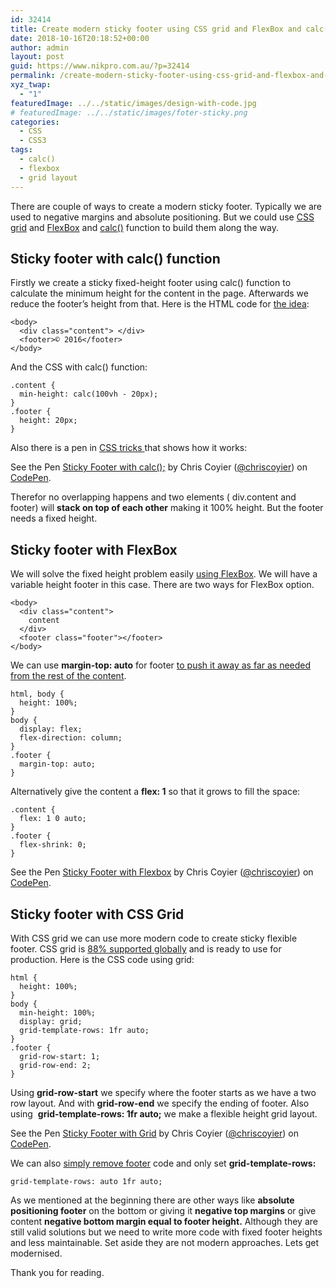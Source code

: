 ```yaml
---
id: 32414
title: Create modern sticky footer using CSS grid and FlexBox and calc() function
date: 2018-10-16T20:18:52+00:00
author: admin
layout: post
guid: https://www.nikpro.com.au/?p=32414
permalink: /create-modern-sticky-footer-using-css-grid-and-flexbox-and-calc-function/
xyz_twap:
  - "1"
featuredImage: ../../static/images/design-with-code.jpg
# featuredImage: ../../static/images/foter-sticky.png
categories:
  - CSS
  - CSS3
tags:
  - calc()
  - flexbox
  - grid layout
---
```


There are couple of ways to create a modern sticky footer. Typically we are used to negative margins and absolute positioning. But we could use [CSS grid](https://www.nikpro.com.au/css-grid-layout-review-with-examples-part-1/) and [FlexBox](https://www.nikpro.com.au/how-flexbox-and-auto-margin-work-together-with-examples/) and [calc()](https://www.nikpro.com.au/the-css-calc-function-explained-with-examples/) function to build them along the way.

## Sticky footer with calc() function

Firstly we create a sticky fixed-height footer using calc() function to calculate the minimum height for the content in the page. Afterwards we reduce the footer&#8217;s height from that. Here is the HTML code for <a href="https://priteshgupta.com/2016/05/sticky-css-footer/" target="_blank" rel="noopener noreferrer">the idea</a>:

```
<body>
  <div class="content"> </div>
  <footer>© 2016</footer>
</body>
```

And the CSS with calc() function:

```
.content {
  min-height: calc(100vh - 20px);
}
.footer {
  height: 20px;
}
```

Also there is a pen in <a href="https://css-tricks.com/couple-takes-sticky-footer/" target="_blank" rel="noopener noreferrer">CSS tricks </a>that shows how it works:

<p data-height="500" data-theme-id="0" data-slug-hash="jqRXBz" data-default-tab="js,result" data-user="chriscoyier" data-pen-title="Sticky Footer with calc();" class="codepen">
  See the Pen <a href="https://codepen.io/chriscoyier/pen/jqRXBz/">Sticky Footer with calc();</a> by Chris Coyier (<a href="https://codepen.io/chriscoyier">@chriscoyier</a>) on <a href="https://codepen.io">CodePen</a>.
</p>

Therefor no overlapping happens and two elements ( div.content and footer) will **stack on top of each other** making it 100% height. But the footer needs a fixed height.

## Sticky footer with FlexBox

We will solve the fixed height problem easily [using FlexBox](https://www.nikpro.com.au/create-a-simple-website-layout-using-flexbox/). We will have a variable height footer in this case. There are two ways for FlexBox option.

```
<body>
  <div class="content">
    content
  </div>
  <footer class="footer"></footer>
</body>
```

We can use **margin-top: auto** for footer [to push it away as far as needed from the rest of the content](https://www.nikpro.com.au/how-flexbox-and-auto-margin-work-together-with-examples/).

```
html, body {
  height: 100%;
}
body {
  display: flex;
  flex-direction: column;
}
.footer {
  margin-top: auto;
}
```

Alternatively give the content a **flex: 1** so that it grows to fill the space:

```
.content {
  flex: 1 0 auto;
}
.footer {
  flex-shrink: 0;
}
```

<p data-height="500" data-theme-id="0" data-slug-hash="RRbKrL" data-default-tab="css,result" data-user="chriscoyier" data-pen-title="Sticky Footer with Flexbox" class="codepen">
  See the Pen <a href="https://codepen.io/chriscoyier/pen/RRbKrL/">Sticky Footer with Flexbox</a> by Chris Coyier (<a href="https://codepen.io/chriscoyier">@chriscoyier</a>) on <a href="https://codepen.io">CodePen</a>.
</p>

## Sticky footer with CSS Grid

With CSS grid we can use more modern code to create sticky flexible footer. CSS grid is <a href="https://caniuse.com/#search=grid" target="_blank" rel="noopener noreferrer">88% supported globally</a> and is ready to use for production. Here is the CSS code using grid:

```
html {
  height: 100%;
}
body {
  min-height: 100%;
  display: grid;
  grid-template-rows: 1fr auto;
}
.footer {
  grid-row-start: 1;
  grid-row-end: 2;
}
```

Using **grid-row-start** we specify where the footer starts as we have a two row layout. And with **grid-row-end** we specify the ending of footer. Also using  **grid-template-rows: 1fr auto;** we make a flexible height grid layout.

<p data-height="500" data-theme-id="0" data-slug-hash="YWKNrE" data-default-tab="js,result" data-user="chriscoyier" data-pen-title="Sticky Footer with Grid" class="codepen">
  See the Pen <a href="https://codepen.io/chriscoyier/pen/YWKNrE/">Sticky Footer with Grid</a> by Chris Coyier (<a href="https://codepen.io/chriscoyier">@chriscoyier</a>) on <a href="https://codepen.io">CodePen</a>.
</p>

We can also <a href="https://developer.mozilla.org/en-US/docs/Web/CSS/Layout_cookbook/Sticky_footers" target="_blank" rel="noopener noreferrer">simply remove footer</a> code and only set **grid-template-rows:**

```
grid-template-rows: auto 1fr auto;
```

As we mentioned at the beginning there are other ways like **absolute positioning footer** on the bottom or giving it **negative top margins** or give content **negative bottom margin equal to footer height.** Although they are still valid solutions but we need to write more code with fixed footer heights and less maintainable. Set aside they are not modern approaches. Lets get modernised.

Thank you for reading.
